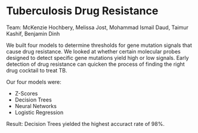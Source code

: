 # **Tuberculosis Drug Resistance**

Team: McKenzie Hochbery, Melissa Jost, Mohammad Ismail Daud, Taimur Kashif, Benjamin Dinh

We built four models to determine thresholds for gene mutation signals that cause drug resistance. We looked at whether certain molecular probes designed to detect specific gene mutations yield high or low signals. Early detection of drug resistance can quicken the process of finding the right drug cocktail to treat TB.

Our four models were:
- Z-Scores
- Decision Trees
- Neural Networks
- Logistic Regression

Result: Decision Trees yielded the highest accuract rate of 98%.
